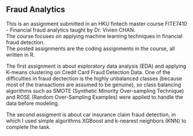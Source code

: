 ## Fraud Analytics
This is an assignment submitted in an HKU fintech master course FITE7410 - Financial fraud analytics taught by Dr. Vivien CHAN.  
The course focuses on applying machine learning techniques in financial fraud detection.  
The posted assignments are the coding assignments in the course, all written in R.  
  
The first assignment is about exploratory data analysis (EDA) and applying K-means clustering on Credit Card Fraud Detection Data. One of the difficulties in fraud dectection is the highly unbalanced classes (because most of the transactions are assumed to be genuine), so class balancing algorithms such as SMOTE (Synthetic Minority Over-sampling Technique) and ROSE (Random Over-Sampling Examples) were applied to handle the data before modeling.  
  
The second assigment is about car insurance claim fraud detection, in which I used simple algorithms XGBoost and k-nearest neighbors (KNN) to complete the task.  
